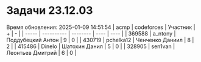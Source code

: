 # Задачи 23.12.03
Время обновления: 2025-01-09 14:51:54
| acmp  | codeforces | Участник | +    | -    |
| ----- | ---------- | -------- | ---- | ---- |
| 369588 | a_ntony | Поддубецкий Антон | 9 | 0 |
| 430719 | pchelka12 | Ченченко Даниил | 8 | 2 |
| 415486 | Dinelo | Шатохин Данил | 5 | 0 |
| 328905 | sen1van | Леонтьев Дмитрий | 6 | 0 |

